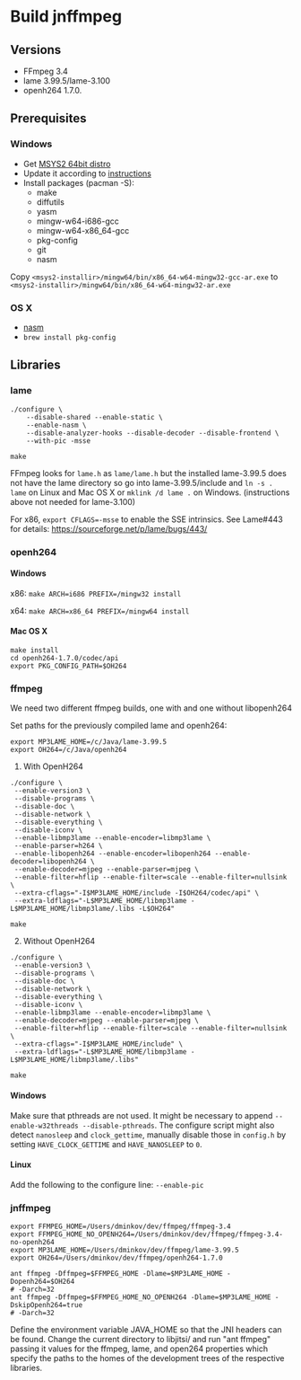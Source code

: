 ﻿Build jnffmpeg
==============

Versions
--------
- FFmpeg 3.4
- lame 3.99.5/lame-3.100
- openh264 1.7.0.

Prerequisites
-------------

### Windows
- Get [MSYS2 64bit distro](http://www.msys2.org/)
- Update it according to [instructions](https://github.com/msys2/msys2/wiki/MSYS2-installation)
- Install packages (pacman -S):
  - make
  - diffutils
  - yasm
  - mingw-w64-i686-gcc
  - mingw-w64-x86_64-gcc
  - pkg-config
  - git
  - nasm

Copy `<msys2-installir>/mingw64/bin/x86_64-w64-mingw32-gcc-ar.exe` to
`<msys2-installir>/mingw64/bin/x86_64-w64-mingw32-ar.exe`

### OS X
- [nasm](http://www.nasm.us/pub/nasm/releasebuilds/2.13/macosx/nasm-2.13-macosx.zip)
- `brew install pkg-config`


Libraries
---------
### lame

```
./configure \
    --disable-shared --enable-static \
    --enable-nasm \
    --disable-analyzer-hooks --disable-decoder --disable-frontend \
    --with-pic -msse

make
```

FFmpeg looks for `lame.h` as `lame/lame.h` but the installed lame-3.99.5 does not
have the lame directory so go into lame-3.99.5/include and `ln -s . lame` on
Linux and Mac OS X or `mklink /d lame .` on Windows.
(instructions above not needed for lame-3.100)

For x86, `export CFLAGS=-msse` to enable the SSE intrinsics. See Lame#443 for
details: https://sourceforge.net/p/lame/bugs/443/

### openh264

#### Windows
x86:
`make ARCH=i686 PREFIX=/mingw32 install`

x64:
`make ARCH=x86_64 PREFIX=/mingw64 install`

#### Mac OS X
```
make install
cd openh264-1.7.0/codec/api
export PKG_CONFIG_PATH=$OH264
```

### ffmpeg
We need two different ffmpeg builds, one with and one without libopenh264

Set paths for the previously compiled lame and openh264:
```
export MP3LAME_HOME=/c/Java/lame-3.99.5
export OH264=/c/Java/openh264
```

1) With OpenH264
```
./configure \
 --enable-version3 \
 --disable-programs \
 --disable-doc \
 --disable-network \
 --disable-everything \
 --disable-iconv \
 --enable-libmp3lame --enable-encoder=libmp3lame \
 --enable-parser=h264 \
 --enable-libopenh264 --enable-encoder=libopenh264 --enable-decoder=libopenh264 \
 --enable-decoder=mjpeg --enable-parser=mjpeg \
 --enable-filter=hflip --enable-filter=scale --enable-filter=nullsink \
 --extra-cflags="-I$MP3LAME_HOME/include -I$OH264/codec/api" \
 --extra-ldflags="-L$MP3LAME_HOME/libmp3lame -L$MP3LAME_HOME/libmp3lame/.libs -L$OH264"

make
```

2) Without OpenH264
```
./configure \
 --enable-version3 \
 --disable-programs \
 --disable-doc \
 --disable-network \
 --disable-everything \
 --disable-iconv \
 --enable-libmp3lame --enable-encoder=libmp3lame \
 --enable-decoder=mjpeg --enable-parser=mjpeg \
 --enable-filter=hflip --enable-filter=scale --enable-filter=nullsink \
 --extra-cflags="-I$MP3LAME_HOME/include" \
 --extra-ldflags="-L$MP3LAME_HOME/libmp3lame -L$MP3LAME_HOME/libmp3lame/.libs"

make
```

#### Windows
Make sure that pthreads are not used. It might be necessary to append
`--enable-w32threads --disable-pthreads`. The configure script might also
detect `nanosleep` and `clock_gettime`, manually disable those in `config.h`
by setting `HAVE_CLOCK_GETTIME` and `HAVE_NANOSLEEP` to `0`.

#### Linux
Add the following to the configure line:
`--enable-pic`


### jnffmpeg
```
export FFMPEG_HOME=/Users/dminkov/dev/ffmpeg/ffmpeg-3.4
export FFMPEG_HOME_NO_OPENH264=/Users/dminkov/dev/ffmpeg/ffmpeg-3.4-no-openh264
export MP3LAME_HOME=/Users/dminkov/dev/ffmpeg/lame-3.99.5
export OH264=/Users/dminkov/dev/ffmpeg/openh264-1.7.0

ant ffmpeg -Dffmpeg=$FFMPEG_HOME -Dlame=$MP3LAME_HOME -Dopenh264=$OH264
# -Darch=32
ant ffmpeg -Dffmpeg=$FFMPEG_HOME_NO_OPENH264 -Dlame=$MP3LAME_HOME -DskipOpenh264=true 
# -Darch=32
```

Define the environment variable JAVA_HOME so that the JNI headers can be found.
Change the current directory to libjitsi/ and run "ant ffmpeg" passing it values
for the ffmpeg, lame, and open264 properties which specify the paths to
the homes of the development trees of the respective libraries.
